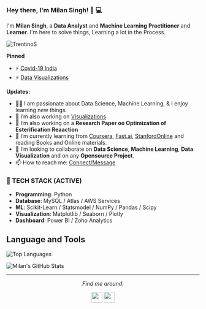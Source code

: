 ### Hey there, I'm __Milan Singh__! 👋 :computer:

I'm **Milan Singh**, a **Data Analyst** and **Machine Learning** **Practitioner** and **Learner**. I'm here to solve things, Learning a lot in the Process.

<p align="left"> <img src="https://komarev.com/ghpvc/?username=TrentinoS" alt="TrentinoS" /> </p>

**Pinned**
- ⚡ [Covid-19 India](https://github.com/TrentinoS/Covid_India.git)
- ⚡ [Data Visualizations](https://github.com/TrentinoS/Visualization.git)

**Updates:**
- 👨‍💻 I am passionate about Data Science, Machine Learning, & I enjoy learning new things.
- 🔭 I’m also working on [Visualizations](https://github.com/TrentinoS/Visualization.git)
- 🔭 I’m also working on a **Research Paper oo Optimization of Esterification Reaaction**
- 🌱 I’m currently learning from [Coursera](https://www.coursera.org/), [Fast.ai](https://course.fast.ai/#), [StanfordOnline](https://online.stanford.edu/) and reading Books and Online materials.
- 👯 I’m looking to collaborate on **Data Science**, **Machine Learning**, **Data Visualization** and on any **Opensource Project**. 
- 📫 How to reach me: [Connect/Message](https://www.linkedin.com/in/milan-singh-932165a6/)


### 🚀 TECH STACK (ACTIVE) 

- <strong>Programming</strong>: Python 
- <strong>Database</strong>: MySQL / Atlas / AWS Services
- <strong>ML</strong>: Scikit-Learn / Statsmodel / NumPy / Pandas / Scipy
- <strong>Visualization</strong>: Matplotlib / Seaborn / Plotly 
- <strong>Dashboard</strong>: Power BI / Zoho Analytics



## **Language and Tools**

![Top Languages](https://github-readme-stats.vercel.app/api/top-langs/?username=TrentinoS&theme=tokyonight)

![Milan's GitHub Stats](https://github-readme-stats.vercel.app/api?username=TrentinoS&show_icons=true&theme=tokyonight)



<hr>
<p align="center">
  <i>Find me around:</i>

  <p align="center">
    <a href="https://www.linkedin.com/in/milan-singh-932165a6/" alt="Linkedin"><img width="28px" src="https://cdn.iconscout.com/icon/free/png-64/linkedin-1464529-1239440.png"></a>
    <a href="mailto:milansinghthakur024@gmail.com" alt="Contact me"><img width="28px" src="https://cdn.iconscout.com/icon/free/png-64/gmail-32-761667.png"></a>
    
  </p>

<!--
**TrentinoS/TrentinoS** is a ✨ _special_ ✨ repository because its `README.md` (this file) appears on your GitHub profile.

Here are some ideas to get you started:
- 🔭 I’m currently working as a Developer Internship at [**Information and Language Processing Research Lab**](https://ilprl.ku.edu.np/)
- 🔭 I’m currently working on ...
- 🌱 I’m currently learning ...
- 👯 I’m looking to collaborate on ...
- 🤔 I’m looking for help with ...
- 💬 Ask me about ...
- 📫 How to reach me: ...
- 😄 Pronouns: ...
- ⚡ Fun fact: ...
-->
